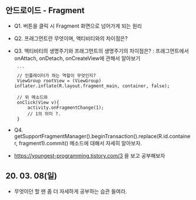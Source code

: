 ## 안드로이드 - Fragment
 - Q1. 버튼을 클릭 시 Fragment 화면으로 넘어가게 되는 원리

 - Q2. 프래그먼트란 무엇이며, 액티비티와의 차이점은?

 - Q3. 액티비티의 생명주기와 프래그먼트의 생명주기의 차이점은?
        : 프래그먼트에서 onAttach, onDetach, onCreateView에 관해서 알아보기

        ```
        // 인플레이터가 하는 역할이 무엇인지?
        ViewGroup rootView = (ViewGroup) inflater.inflate(R.layout.fragment_main, container, false);

        // 위 메소드와
        onClick(View v){
            activity.onFragmentChange(1); 
            // 1의 의미 ?.
        }

 - Q4. getSupportFragmentManager().beginTransaction().replace(R.id.container, fragment1).commit() 메소드에 대해서 자세히 알아보자.

 - https://youngest-programming.tistory.com/3
을 보고 공부해보자

## 20. 03. 08(일)
 - 무엇이던 할 땐 좀 더 자세하게 공부하는 습관 들여라.
